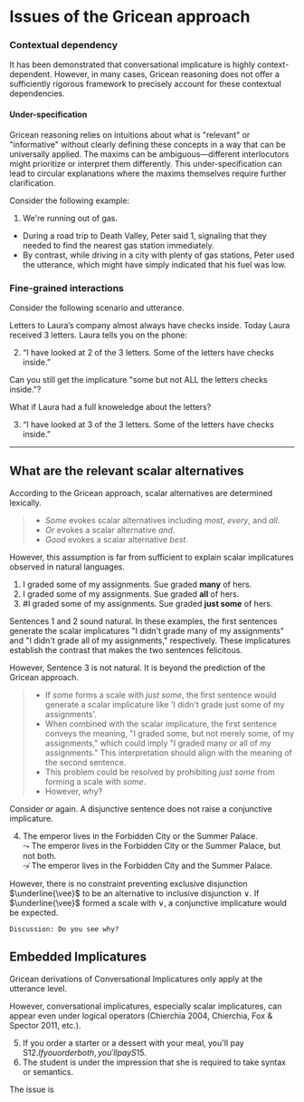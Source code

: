 # Issues of the Gricean approach

### Contextual dependency

It has been demonstrated that conversational implicature is highly context-dependent. However, in many cases, Gricean reasoning does not offer a sufficiently rigorous framework to precisely account for these contextual dependencies. 


#### Under-specification 
Gricean reasoning relies on intuitions about what is "relevant" or "informative" without clearly defining these concepts in a way that can be universally applied. The maxims can be ambiguous—different interlocutors might prioritize or interpret them differently. This under-specification can lead to circular explanations where the maxims themselves require further clarification. 

Consider the following example:

1. We're running out of gas.

- During a road trip to Death Valley, Peter said 1, signaling that they needed to find the nearest gas station immediately. 
- By contrast, while driving in a city with plenty of gas stations, Peter used the utterance, which might have simply indicated that his fuel was low.

### Fine-grained interactions

Consider the following scenario and utterance. 

Letters to Laura’s company almost always have checks inside. Today Laura received 3 letters. Laura tells you on the phone: 

2. “I have looked at 2 of the 3 letters. Some of the letters have checks inside.”

Can you still get the implicature "some but not ALL the letters checks inside."? 

What if Laura had a full knoweledge about the letters? 

3. “I have looked at 3 of the 3 letters. Some of the letters have checks inside.”



--- 

## What are the relevant scalar alternatives

According to the Gricean approach, scalar alternatives are determined lexically. 

> - *Some* evokes scalar alternatives including *most*, *every*, and *all*.
> - *Or* evokes a scalar alternative *and*.
> - *Good* evokes a scalar alternative *best*.

However, this assumption is far from sufficient to explain scalar implicatures observed in natural languages. 

1. I graded some of my assignments. Sue graded **many** of hers.
2. I graded some of my assignments. Sue graded **all** of hers.
3. #I graded some of my assignments. Sue graded **just some** of hers.  

Sentences 1 and 2 sound natural. In these examples, the first sentences generate the scalar implicatures "I didn't grade many of my assignments" and "I didn't grade all of my assignments," respectively. These implicatures establish the contrast that makes the two sentences felicitous.

However, Sentence 3 is not natural. It is beyond the prediction of the Gricean approach. 

> - If *some* forms a scale with *just some*, the first sentence would generate a scalar implicature like 'I didn't grade just some of my assignments'. <br>
> - When combined with the scalar implicature, the first sentence conveys the meaning, "I graded some, but not merely some, of my assignments," which could imply "I graded many or all of my assignments." This interpretation should align with the meaning of the second sentence.
> - This problem could be resolved by prohibiting *just some* from forming a scale with *some*.
> - However, why?  

Consider *or* again. A disjunctive sentence does not raise a conjunctive implicature. 

4. The emperor lives in the Forbidden City or the Summer Palace. <br>
   $\leadsto$ The emperor lives in the Forbidden City or the Summer Palace, but not both. <br>
   $\not\leadsto$ The emperor lives in the Forbidden City and the Summer Palace.
   
However, there is no constraint preventing exclusive disjunction $\underline{\vee}$ to be an alternative to inclusive disjunction $\vee$. If $\underline{\vee}$ formed a scale with $\vee$, a conjunctive implicature would be expected. 

```
Discussion: Do you see why?
``` 

## Embedded Implicatures

Gricean derivations of Conversational Implicatures only apply at the utterance level. 

However, conversational implicatures, especially scalar implicatures, can appear even under logical operators (Chierchia 2004, Chierchia, Fox & Spector 2011, etc.). 

5. If you order a starter or a dessert with your meal, you'll pay S$12. If you order both, you'll pay S$15.
6. The student is under the impression that she is required to take syntax or semantics.

The issue is 



